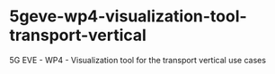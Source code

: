 # 5geve-wp4-visualization-tool-transport-vertical
5G EVE - WP4 - Visualization tool for the transport vertical use cases
